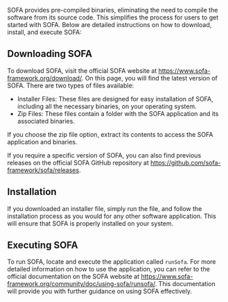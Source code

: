 ﻿SOFA provides pre-compiled binaries, eliminating the need to compile the software from its source code. This simplifies the process for users to get started with SOFA. Below are detailed instructions on how to download, install, and execute SOFA:

## Downloading SOFA

To download SOFA, visit the official SOFA website at https://www.sofa-framework.org/download/. On this page, you will find the latest version of SOFA. There are two types of files available:

- Installer Files: These files are designed for easy installation of SOFA, including all the necessary binaries, on your operating system.
- Zip Files: These files contain a folder with the SOFA application and its associated binaries.  

If you choose the zip file option, extract its contents to access the SOFA application and binaries.

If you require a specific version of SOFA, you can also find previous releases on the official SOFA GitHub repository at https://github.com/sofa-framework/sofa/releases.

## Installation

If you downloaded an installer file, simply run the file, and follow the installation process as you would for any other software application. This will ensure that SOFA is properly installed on your system.

## Executing SOFA

To run SOFA, locate and execute the application called `runSofa`. For more detailed information on how to use the application, you can refer to the official documentation on the SOFA website at https://www.sofa-framework.org/community/doc/using-sofa/runsofa/. This documentation will provide you with further guidance on using SOFA effectively.
